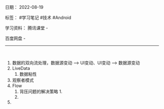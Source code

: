日期： 2022-08-19

标签： #学习笔记 #技术 #Android 

学习资料： 
腾讯课堂 - 

百度网盘 - 

---
<br>

1. 数据的双向流处理，数据源变动 --> UI变动、UI变动 --> 数据源变动
2. LiveData
	1. 数据粘性
3. 观察者模式
4. Flow
	1. 背压问题的解决策略
		1. 
	2. 
5. 